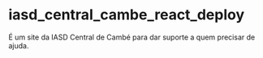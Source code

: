 # iasd_central_cambe_react_deploy
É um site da IASD Central de Cambé para dar suporte a quem precisar de ajuda.
